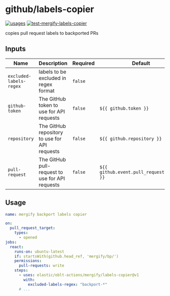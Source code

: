 # <!--name-->github/labels-copier<!--/name-->

[![usages](https://img.shields.io/badge/usages-white?logo=githubactions&logoColor=blue)](https://github.com/search?q=elastic%2Foblt-actions%2F2Fmergify%labels-copier+%28path%3A.github%2Fworkflows+OR+path%3A**%2Faction.yml+OR+path%3A**%2Faction.yaml%29&type=code)
[![test-mergify-labels-copier](https://github.com/elastic/oblt-actions/actions/workflows/test-github-comment-reaction.yml/badge.svg?branch=main)](https://github.com/elastic/oblt-actions/actions/workflows/test-mergify-labels-copier.yml)

<!--description-->
copies pull request labels to backported PRs
<!--/description-->

## Inputs
<!--inputs-->
| Name                    | Description                                                | Required | Default                                   |
|-------------------------|------------------------------------------------------------|----------|-------------------------------------------|
| `excluded-labels-regex` | labels to be excluded in regex format                      | `false`  | ` `                                       |
| `github-token`          | The GitHub token to use for API requests                   | `false`  | `${{ github.token }}`                     |
| `repository`            | The GitHub repository to use for API requests              | `false`  | `${{ github.repository }}`                |
| `pull-request`          | The GitHub pull-request to use for API requests            | `false`  | `${{ github.event.pull_request.number }}` |
<!--/inputs-->

## Usage

<!--usage action="elastic/oblt-actions/**" version="env:VERSION"-->
```yaml
name: mergify backport labels copier

on:
  pull_request_target:
    types:
      - opened
jobs:
  react:
    runs-on: ubuntu-latest
    if: startsWith(github.head_ref, 'mergify/bp/')
    permissions:
      pull-requests: write
    steps:
      - uses: elastic/oblt-actions/mergify/labels-copier@v1
        with:
          excluded-labels-regex: "backport-*"
      # ...
```
<!--/usage-->
